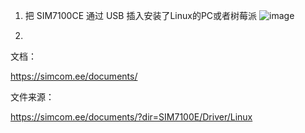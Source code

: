 1. 把 SIM7100CE 通过 USB 插入安装了Linux的PC或者树莓派
   ![image](https://github.com/user-attachments/assets/f705c9f0-4e38-4a19-81a2-9272930310f0)

3. 
文档：

https://simcom.ee/documents/

文件来源：

https://simcom.ee/documents/?dir=SIM7100E/Driver/Linux
